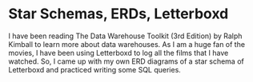 # Star Schemas, ERDs, Letterboxd
I have been reading The Data Warehouse Toolkit (3rd Edition) by Ralph Kimball to learn more about data warehouses. As I am a huge fan of the movies, I have been using Letterboxd to log all the films that I have watched. So, I came up with my own ERD diagrams of a star schema of Letterboxd and practiced writing some SQL queries. 
